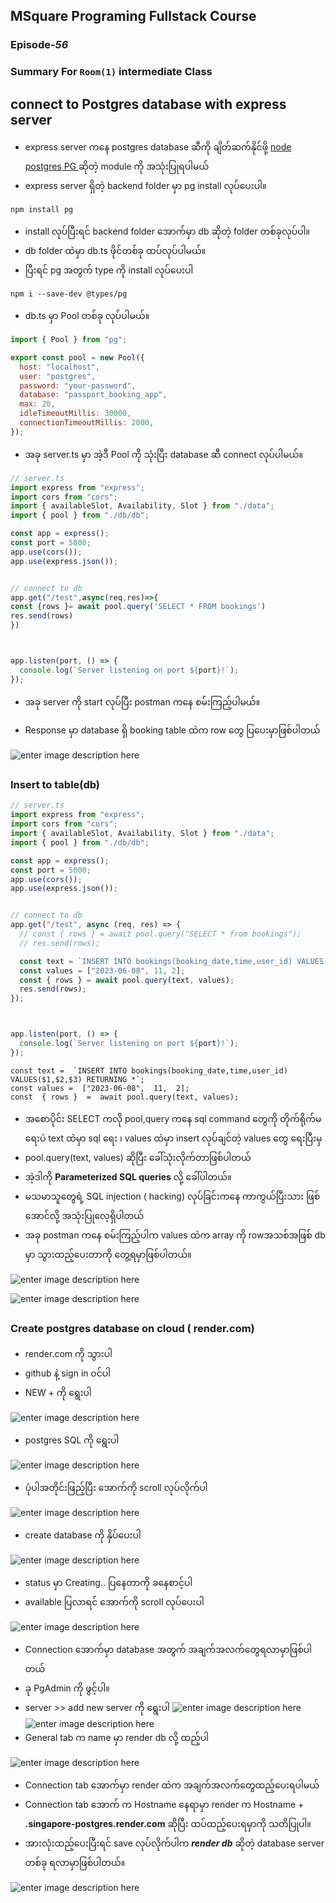 ﻿## MSquare Programing Fullstack Course
### Episode-*56* 
### Summary For `Room(1)` intermediate Class
## connect to Postgres database with express server
- express server ကနေ postgres database  ဆီကို ချိတ်ဆက်နိုင်ဖို့ [node postgres PG ](https://www.npmjs.com/package/pg) ဆိုတဲ့ module ကို အသုံးပြုရပါမယ်
- express server ရှိတဲ့ backend folder မှာ pg install လုပ်ပေးပါ။
```properties
npm install pg
```
- install လုပ်ပြီးရင် backend folder အောက်မှာ db ဆိုတဲ့ folder တစ်ခုလုပ်ပါ။
- db folder ထဲမှာ db.ts ဖိုင်တစ်ခု ထပ်လုပ်ပါမယ်။
- ပြီးရင် pg အတွက် type ကို install လုပ်ပေးပါ
```properties
npm i --save-dev @types/pg
```
- db.ts မှာ Pool တစ်ခု လုပ်ပါမယ်။
```js
import { Pool } from "pg";

export const pool = new Pool({
  host: "localhost",
  user: "postgres",
  password: "your-password",
  database: "passport_booking_app",
  max: 20,
  idleTimeoutMillis: 30000,
  connectionTimeoutMillis: 2000,
});
```
- အခု server.ts မှာ အဲ့ဒီ Pool ကို သုံးပြီး database ဆီ connect လုပ်ပါမယ်။
```js
// server.ts
import express from "express";
import cors from "cors";
import { availableSlot, Availability, Slot } from "./data";
import { pool } from "./db/db";

const app = express();
const port = 5000;
app.use(cors());
app.use(express.json());


// connect to db
app.get("/test",async(req,res)=>{
const {rows }= await pool.query('SELECT * FROM bookings')
res.send(rows)
})



app.listen(port, () => {
  console.log(`Server listening on port ${port}!`);
});
```
- အခု server ကို start လုပ်ပြီး postman ကနေ စမ်းကြည့်ပါမယ်။

- Response မှာ database ရှိ booking table ထဲက row တွေ ပြပေးမှာဖြစ်ပါတယ်

![enter image description here](https://raw.githubusercontent.com/Aungmyanmar32/msquare-m4/main/Screenshot%202023-04-12%20115023.png)
##
### Insert to table(db)
```js
// server.ts
import express from "express";
import cors from "cors";
import { availableSlot, Availability, Slot } from "./data";
import { pool } from "./db/db";

const app = express();
const port = 5000;
app.use(cors());
app.use(express.json());


// connect to db
app.get("/test", async (req, res) => {
  // const { rows } = await pool.query("SELECT * from bookings");
  // res.send(rows);

  const text = `INSERT INTO bookings(booking_date,time,user_id) VALUES($1,$2,$3) RETURNING *`;
  const values = ["2023-06-08", 11, 2];
  const { rows } = await pool.query(text, values);
  res.send(rows);
});



app.listen(port, () => {
  console.log(`Server listening on port ${port}!`);
});
```
```
const text =  `INSERT INTO bookings(booking_date,time,user_id) VALUES($1,$2,$3) RETURNING *`;  
const values =  ["2023-06-08",  11,  2];  
const  { rows }  =  await pool.query(text, values);
```
- အစောပိုင်း SELECT ကလို pool,query ကနေ sql command တွေကို တိုက်ရိုက်မရေးပဲ text ထဲမှာ sql ရေး ၊ values ထဲမှာ insert လုပ်ချင်တဲ့ values တွေ ရေးပြီးမှ
-  pool.query(text, values) ဆိုပြီး ခေါ်သုံးလိုက်တာဖြစ်ပါတယ်
- အဲ့ဒါကို **Parameterized SQL queries** လို့ ခေါ်ပါတယ်။
- မသမာသူတွေရဲ့  SQL injection ( hacking) လုပ်ခြင်းကနေ ကာကွယ်ပြီးသား ဖြစ်အောင်လို့ အသုံးပြုလေ့ရှိပါတယ်
- အခု postman ကနေ စမ်းကြည့်ပါက values ထဲက array ကို rowအသစ်အဖြစ် db မှာ သွားထည့်ပေးတာကို တွေ့ရမှာဖြစ်ပါတယ်။

![enter image description here](https://raw.githubusercontent.com/Aungmyanmar32/msquare-m4/main/Screenshot%202023-04-12%20123810.png)

![enter image description here](https://raw.githubusercontent.com/Aungmyanmar32/msquare-m4/main/Screenshot%202023-04-12%20124102.png)
##
### Create postgres database on cloud ( render.com)
- render.com ကို သွားပါ
- github နဲ့ sign in ၀င်ပါ
- NEW + ကို ရွေးပါ

![enter image description here](https://raw.githubusercontent.com/Aungmyanmar32/msquare-m4/main/render_db%20%281%29.png)

- postgres SQL ကို ရွေးပါ


![enter image description here](https://raw.githubusercontent.com/Aungmyanmar32/msquare-m4/main/render_db%20%282%29.png)
- ပုံပါအတိုင်းဖြည့်ပြီး အောက်ကို scroll လုပ်လိုက်ပါ

![enter image description here](https://raw.githubusercontent.com/Aungmyanmar32/msquare-m4/main/render_db%20%283%29.png)
- create database ကို နှိပ်ပေးပါ

![enter image description here](https://raw.githubusercontent.com/Aungmyanmar32/msquare-m4/main/render_db%20%284%29.png)

- status မှာ Creating.. ပြနေတာကို ခနေစာင့်ပါ
- available ပြလာရင် အောက်ကို scroll လုပ်ပေးပါ

![enter image description here](https://raw.githubusercontent.com/Aungmyanmar32/msquare-m4/main/Screenshot%202023-04-12%20131657.png)

- Connection အောက်မှာ database အတွက် အချက်အလက်တွေရလာမှာဖြစ်ပါတယ်
- ခု PgAdmin ကို ဖွင့်ပါ။
- server >> add new server ကို ရွေးပါ
![enter image description here](https://raw.githubusercontent.com/Aungmyanmar32/msquare-m4/main/pgrender%20%281%29.png)
![enter image description here](https://raw.githubusercontent.com/Aungmyanmar32/msquare-m4/main/pgrender%20%282%29.png)
- General tab က name မှာ render db လို့ ထည့်ပါ

![enter image description here](https://raw.githubusercontent.com/Aungmyanmar32/msquare-m4/main/pgrender%20%283%29.png)

- Connection tab အောက်မှာ render ထဲက အချက်အလက်တွေထည့်ပေးရပါမယ်
- Connection tab အောက် က  Hostname နေရာမှာ render က Hostname + **.singapore-postgres.render.com** ဆိုပြီး ထပ်ထည့်ပေးရမှာကို သတိပြုပါ။
- အားလုံးထည့်ပေးပြီးရင် save လုပ်လိုက်ပါက ***render db*** ဆိုတဲ့ database server တစ်ခု ရလာမှာဖြစ်ပါတယ်။

![enter image description here](https://raw.githubusercontent.com/Aungmyanmar32/msquare-m4/main/pgrender%20%284%29.png)
